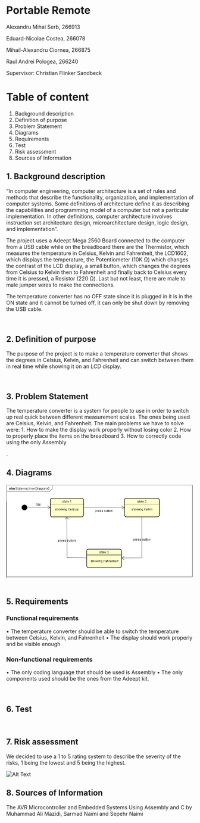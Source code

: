 ﻿
# Portable Remote


Alexandru Mihai Serb, 266913

Eduard-Nicolae Costea, 266078

Mihail-Alexandru Ciornea, 266875

Raul Andrei Pologea, 266240

Supervisor: Christian Flinker Sandbeck


# Table of content

1.  Background description  
2.  Definition of purpose   
3.  Problem Statement   
4.  Diagrams    
5.  Requirements    
6.  Test    
7.  Risk assessment
8.  Sources of Information  


## 1.  Background description

“In computer engineering, computer architecture is a set of rules and methods that describe the functionality, organization, and implementation of computer systems. Some definitions of architecture define it as describing the capabilities and programming model of a computer but not a particular implementation. In other definitions, computer architecture involves instruction set architecture design, microarchitecture design, logic design, and implementation”.

The project uses a Adeept Mega 2560 Board connected to the computer from a USB cable while on the breadboard there are the Thermistor, which measures the temperature in Celsius, Kelvin and Fahrenheit, the LCD1602, which displays the temperature, the Potentiometer (10K Ω) which changes the contrast of the LCD display, a small button, which changes the degrees from Celsius to Kelvin then to Fahrenheit and finally back to Celsius every time it is pressed, a Resistor (220 Ω). Last but not least, there are male to male jumper wires to make the connections.

The temperature converter has no OFF state since it is plugged in it is in the ON state and it cannot be turned off, it can only be shut down by removing the USB cable.



 
## 2.  Definition of purpose

The purpose of the project is to make a temperature converter that shows the degrees in Celsius, Kelvin, and Fahrenheit and can switch between them in real time while showing it on an LCD display.

 
## 3.  Problem Statement
The temperature converter is a system for people to use in order to switch up real quick between different measurement scales. The ones being used are Celsius, Kelvin, and Fahrenheit.
The main problems we have to solve were:
     1. How to make the display work properly without losing color
     2. How to properly place the items on the breadboard
     3. How to correctly code using the only Assembly

. 
## 4.  Diagrams

![Alt Text](Diagrams/StateMachine.png)
 
## 5.  Requirements
### Functional requirements
•   The temperature converter should be able to switch the temperature between Celsius, Kelvin, and Fahrenheit
•   The display should work properly and be visible enough

### Non-functional requirements
•   The only coding language that should be used is Assembly
•   The only components used should be the ones from the Adeept kit.






 
## 6.  Test
 
## 7.  Risk assessment

We decided to use a 1 to 5 rating system to describe the severity of the risks, 1 being the lowest and 5 being the highest.

![Alt Text](Diagrams/RiskTable.png)




## 8.  Sources of Information

The AVR Microcontroller and Embedded Systems Using Assembly and C by Muhammad Ali Mazidi, Sarmad Naimi and Sepehr Naimi
